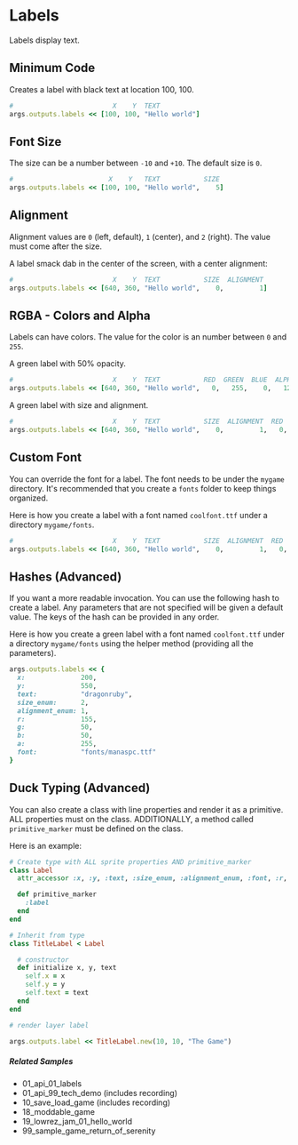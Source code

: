 # Labels

Labels display text.

## Minimum Code

Creates a label with black text at location 100, 100.

```ruby
#                         X    Y  TEXT
args.outputs.labels << [100, 100, "Hello world"]
```

## Font Size

The size can be a number between `-10` and `+10`. The default size is `0`.

```ruby
#                        X    Y   TEXT           SIZE
args.outputs.labels << [100, 100, "Hello world",    5]
```

## Alignment

Alignment values are `0` (left, default), `1` (center), and `2`
(right). The value must come after the size.

A label smack dab in the center of the screen, with a center alignment:

```ruby
#                         X    Y  TEXT           SIZE  ALIGNMENT
args.outputs.labels << [640, 360, "Hello world",    0,         1]
```

## RGBA - Colors and Alpha

Labels can have colors. The value for the color is an number between
`0` and `255`.

A green label with 50% opacity.

```ruby
#                         X    Y  TEXT           RED  GREEN  BLUE  ALPHA
args.outputs.labels << [640, 360, "Hello world",   0,   255,    0,   128]
```

A green label with size and alignment.

```ruby
#                         X    Y  TEXT           SIZE  ALIGNMENT  RED  GREEN  BLUE  ALPHA
args.outputs.labels << [640, 360, "Hello world",    0,         1,   0,   255,    0,   128]
```

## Custom Font

You can override the font for a label. The font needs to be under the
`mygame` directory. It's recommended that you create a `fonts` folder
to keep things organized.

Here is how you create a label with a font named `coolfont.ttf` under a directory `mygame/fonts`.

```ruby
#                         X    Y  TEXT           SIZE  ALIGNMENT  RED  GREEN  BLUE  ALPHA  FONT FILE
args.outputs.labels << [640, 360, "Hello world",    0,         1,   0,     0,    0,   255, "fonts/coolfont.ttf"]
```

## Hashes (Advanced)

If you want a more readable invocation. You can use the following hash to create a label.
Any parameters that are not specified will be given a default value. The keys of the hash can
be provided in any order.

Here is how you create a green label with a font named `coolfont.ttf` under a directory `mygame/fonts`
using the helper method (providing all the parameters).

```ruby
args.outputs.labels << {
  x:              200,
  y:              550,
  text:           "dragonruby",
  size_enum:      2,
  alignment_enum: 1,
  r:              155,
  g:              50,
  b:              50,
  a:              255,
  font:           "fonts/manaspc.ttf"
}
```

## Duck Typing (Advanced)

You can also create a class with line properties and render it as a primitive.
ALL properties must on the class. ADDITIONALLY, a method called
`primitive_marker` must be defined on the class.

Here is an example:

```ruby
# Create type with ALL sprite properties AND primitive_marker
class Label
  attr_accessor :x, :y, :text, :size_enum, :alignment_enum, :font, :r, :g, :b, :a

  def primitive_marker
    :label
  end
end

# Inherit from type
class TitleLabel < Label

  # constructor
  def initialize x, y, text
    self.x = x
    self.y = y
    self.text = text
  end
end

# render layer label

args.outputs.label << TitleLabel.new(10, 10, "The Game")
```
##### Related Samples

- 01_api_01_labels
- 01_api_99_tech_demo (includes recording)
- 10_save_load_game (includes recording)
- 18_moddable_game
- 19_lowrez_jam_01_hello_world
- 99_sample_game_return_of_serenity